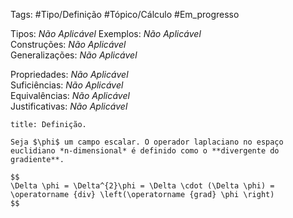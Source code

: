 Tags: #Tipo/Definição #Tópico/Cálculo #Em_progresso

Tipos: _Não Aplicável_ 
Exemplos: _Não Aplicável_  
Construções: _Não Aplicável_  
Generalizações: _Não Aplicável_

Propriedades: _Não Aplicável_  
Suficiências: _Não Aplicável_  
Equivalências: _Não Aplicável_  
Justificativas: _Não Aplicável_

```ad-abstract
title: Definição.

Seja $\phi$ um campo escalar. O operador laplaciano no espaço euclidiano *n-dimensional* é definido como o **divergente do gradiente**.

$$
\Delta \phi = \Delta^{2}\phi = \Delta \cdot (\Delta \phi) = \operatorname {div} \left(\operatorname {grad} \phi \right)
$$
```
